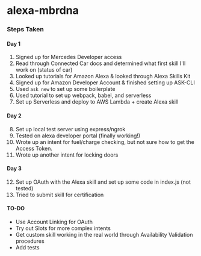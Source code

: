 # alexa-mbrdna

### Steps Taken
#### Day 1
1. Signed up for Mercedes Developer access
2. Read through Connected Car docs and determined what first skill I'll work on (status of car)
3. Looked up tutorials for Amazon Alexa & looked through Alexa Skills Kit
4. Signed up for Amazon Developer Account & finished setting up ASK-CLI
5. Used `ask new` to set up some boilerplate
6. Used tutorial to set up webpack, babel, and serverless
7. Set up Serverless and deploy to AWS Lambda + create Alexa skill

#### Day 2
8. Set up local test server using express/ngrok
9. Tested on alexa developer portal (finally working!)
10. Wrote up an intent for fuel/charge checking, but not sure how to get the Access Token.
11. Wrote up another intent for locking doors

#### Day 3
12. Set up OAuth with the Alexa skill and set up some code in index.js (not tested)
13. Tried to submit skill for certification

#### TO-DO
+ Use Account Linking for OAuth
+ Try out Slots for more complex intents
+ Get custom skill working in the real world through Availability Validation procedures
+ Add tests